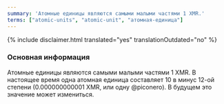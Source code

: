 ```yaml
---
summary: 'Атомные единицы являются самыми малыми частями 1 XMR.'
terms: ["atomic-units", "atomic-unit", "атомная-единица"]
---
```


{% include disclaimer.html translated="yes" translationOutdated="no" %}

### Основная информация

Атомные единицы являются самыми малыми частями 1 XMR.  В настоящее время
одна атомная единица составляет 10 в минус 12-ой степени (0.000000000001
XMR, или одну @piconero).  В будущем это значение может измениться.
